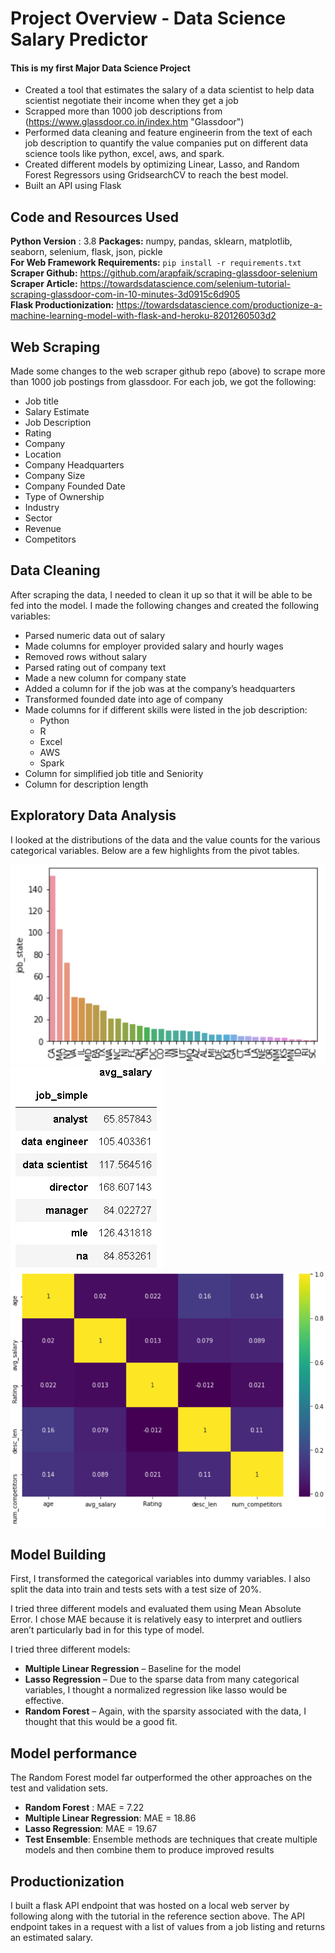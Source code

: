 # Project Overview - Data Science Salary Predictor
#### This is my first Major Data Science Project
- Created a tool that estimates the salary of a data scientist to help data scientist negotiate their income when they get a job
- Scrapped more than 1000 job descriptions from (https://www.glassdoor.co.in/index.htm "Glassdoor")
- Performed data cleaning and feature engineerin from the text of each job description to quantify the value companies put on different data science tools like python, excel, aws, and spark.
- Created different models by optimizing Linear, Lasso, and Random Forest Regressors using GridsearchCV to reach the best model.
- Built an API using Flask

## Code and Resources Used

**Python Version** : 3.8
**Packages:** numpy, pandas, sklearn, matplotlib, seaborn, selenium, flask, json, pickle  
**For Web Framework Requirements:**  ```pip install -r requirements.txt```  
**Scraper Github:** https://github.com/arapfaik/scraping-glassdoor-selenium  
**Scraper Article:** https://towardsdatascience.com/selenium-tutorial-scraping-glassdoor-com-in-10-minutes-3d0915c6d905  
**Flask Productionization:** https://towardsdatascience.com/productionize-a-machine-learning-model-with-flask-and-heroku-8201260503d2

## Web Scraping
Made some changes to the web scraper github repo (above) to scrape more than 1000 job postings from glassdoor. For each job, we got the following:

*	Job title
*	Salary Estimate
*	Job Description
*	Rating
*	Company 
*	Location
*	Company Headquarters 
*	Company Size
*	Company Founded Date
*	Type of Ownership 
*	Industry
*	Sector
*	Revenue
*	Competitors 

## Data Cleaning
After scraping the data, I needed to clean it up so that it will be able to be fed into the model. I made the following changes and created the following variables:

*	Parsed numeric data out of salary 
*	Made columns for employer provided salary and hourly wages 
*	Removed rows without salary 
*	Parsed rating out of company text 
*	Made a new column for company state 
*	Added a column for if the job was at the company’s headquarters 
*	Transformed founded date into age of company 
*	Made columns for if different skills were listed in the job description:
    * Python  
    * R  
    * Excel  
    * AWS  
    * Spark 
*	Column for simplified job title and Seniority 
*	Column for description length 

## Exploratory Data Analysis
I looked at the distributions of the data and the value counts for the various categorical variables. Below are a few highlights from the pivot tables. 

![alt text](https://github.com/ABHIRAM1234/DS_Salary_Project/blob/main/Job%20Opportunities%20by%20State.PNG "Job Opportunites in different states")
![alt text](https://github.com/ABHIRAM1234/DS_Salary_Project/blob/main/Salary_by_position.PNG "Salary for Different Position")
![alt text](https://github.com/ABHIRAM1234/DS_Salary_Project/blob/main/correlation.PNG "Correlations")

## Model Building 

First, I transformed the categorical variables into dummy variables. I also split the data into train and tests sets with a test size of 20%.   

I tried three different models and evaluated them using Mean Absolute Error. I chose MAE because it is relatively easy to interpret and outliers aren’t particularly bad in for this type of model.   

I tried three different models:
*	**Multiple Linear Regression** – Baseline for the model
*	**Lasso Regression** – Due to the sparse data from many categorical variables, I thought a normalized regression like lasso would be effective.
*	**Random Forest** – Again, with the sparsity associated with the data, I thought that this would be a good fit. 

## Model performance
The Random Forest model far outperformed the other approaches on the test and validation sets. 
*	**Random Forest** : MAE = 7.22
*	**Multiple Linear Regression**: MAE = 18.86
*	**Lasso Regression**: MAE = 19.67
*	**Test Ensemble**: Ensemble methods are techniques that create multiple models and then combine them to produce improved results

## Productionization 
I built a flask API endpoint that was hosted on a local web server by following along with the tutorial in the reference section above. The API endpoint takes in a request with a list of values from a job listing and returns an estimated salary.
